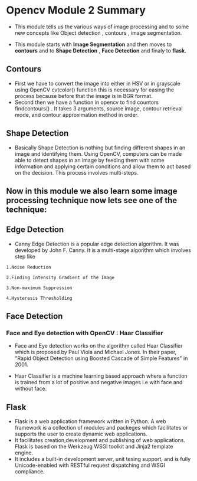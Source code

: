 # Opencv Module 2 Summary 

- This module tells us the various ways of image processing and to some new concepts like Object detection , contours , image segmentation.

- This module starts with **Image Segmentation** and then moves to **contours** and to **Shape Detection** , **Face Detection** and finaly to **flask**.

## Contours 
- First we have to convert the image into either in HSV or in grayscale using OpenCV cvtcolor() function this is necessary for easing the process because before that the image is in BGR format.
- Second then we have a function in opencv to find countors findcontours() . It takes 3 arguments, source image, contour retrieval mode, and contour approximation method in order.

## Shape Detection
- Basically Shape Detection is nothing but finding different shapes in an image and identifying them. Using OpenCV, computers can be made able to detect shapes in an image by feeding them with some information and applying certain conditions and allow them to act based on the decision. This process involves multi-steps.



## Now in this module we also learn some image processing technique now lets see one of the technique: 

## Edge Detection
- Canny Edge Detection is a popular edge detection algorithm. It was developed by John F. Canny. It is a multi-stage algorithm which involves step like

`1.Noise Reduction`

`2.Finding Intensity Gradient of the Image`

`3.Non-maximum Suppression`

`4.Hysteresis Thresholding`

## Face Detection 

### Face and Eye detection with OpenCV : Haar Classifier

- Face and Eye detection works on the algorithm called Haar Classifier which is proposed by Paul Viola and Michael Jones. In their paper, "Rapid Object Detection using Boosted Cascade of Simple Features" in 2001.

- Haar Classifier is a machine learning based approach where a function is trained from a lot of positive and negative images i.e with face and without face.

## Flask

- Flask is a web application framework written in Python. A web framework is a collection of modules and packeges which facilitates or supports the user to create dynamic web applications. 
- It facilitates creation,development and publishing of web applications. Flask is based on the Werkzeug WSGI toolkit and Jinja2 template engine.
- It includes a built-in development server, unit tesing support, and is fully Unicode-enabled with RESTful request dispatching and WSGI compliance.









